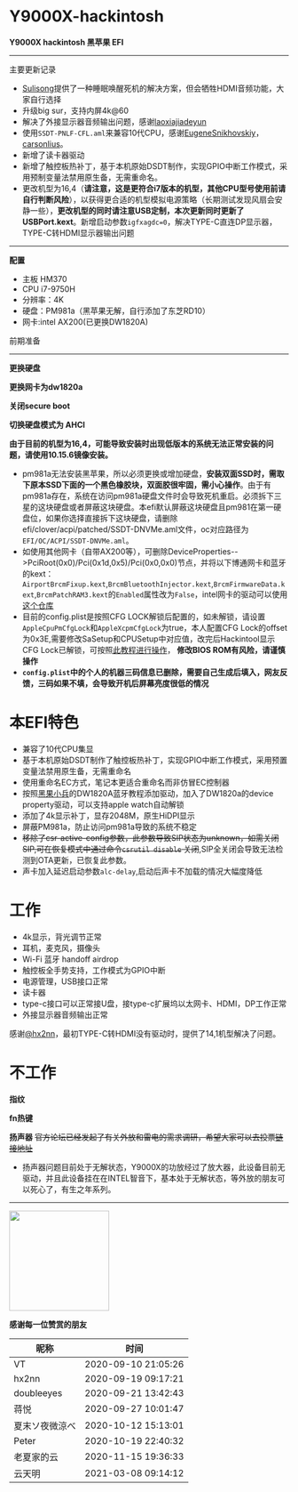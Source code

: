# Y9000X-hackintosh

**Y9000X hackintosh 黑苹果 EFI**

---
主要更新记录
* [Sulisong](https://github.com/WangRicky/Y9000X-HACKINTOSH/pull/73)提供了一种睡眠唤醒死机的解决方案，但会牺牲HDMI音频功能，大家自行选择
* 升级big sur，支持内屏4k@60
* 解决了外接显示器音频输出问题，感谢[laoxiajiadeyun](https://github.com/laoxiajiadeyun)
* 使用`SSDT-PNLF-CFL.aml`来兼容10代CPU，感谢[EugeneSnikhovskiy](https://github.com/EugeneSnikhovskiy)，[carsonlius](https://github.com/carsonlius)。
* 新增了读卡器驱动
* 新增了触控板热补丁，基于本机原始DSDT制作，实现GPIO中断工作模式，采用预制变量法禁用原生备，无需重命名。
* 更改机型为16,4（**请注意，这是更符合i7版本的机型，其他CPU型号使用前请自行判断风险**），以获得更合适的机型模拟电源策略（长期测试发现风扇会安静一些），**更改机型的同时请注意USB定制，本次更新同时更新了USBPort.kext**。新增启动参数``igfxagdc=0``，解决TYPE-C直连DP显示器，TYPE-C转HDMI显示器输出问题
---
**配置** 
* 主板 HM370
* CPU i7-9750H
* 分辨率：4K
* 硬盘：PM981a（黑苹果无解，自行添加了东芝RD10）
* 网卡:intel AX200(已更换DW1820A) 

前期准备

---
**更换硬盘**

**更换网卡为dw1820a**

**关闭secure boot**

**切换硬盘模式为 AHCI**

**由于目前的机型为16,4，可能导致安装时出现低版本的系统无法正常安装的问题，请使用10.15.6镜像安装。**

* pm981a无法安装黑苹果，所以必须更换或增加硬盘，**安装双面SSD时，需取下原本SSD下面的一个黑色橡胶块，双面胶很牢固，需小心操作**。由于有pm981a存在，系统在访问pm981a硬盘文件时会导致死机重启。必须拆下三星的这块硬盘或者屏蔽这块硬盘。本efi默认屏蔽这块硬盘且pm981在第一硬盘位，如果你选择直接拆下这块硬盘，请删除efi/clover/acpi/patched/SSDT-DNVMe.aml文件，oc对应路径为`EFI/OC/ACPI/SSDT-DNVMe.aml`。
* 如使用其他网卡（自带AX200等），可删除DeviceProperties-->PciRoot(0x0)/Pci(0x1d,0x5)/Pci(0x0,0x0)节点，并将以下博通网卡和蓝牙的kext：`AirportBrcmFixup.kext`,`BrcmBluetoothInjector.kext`,`BrcmFirmwareData.kext`,`BrcmPatchRAM3.kext`的`Enabled`属性改为`False`，intel网卡的驱动可以使用[这个仓库](https://github.com/OpenIntelWireless/itlwm)
* 目前的config.plist是按照CFG LOCK解锁后配置的，如未解锁，请设置`AppleCpuPmCfgLock`和`AppleXcpmCfgLock`为true，本人配置CFG Lock的offset为0x3E,需要修改SaSetup和CPUSetup中对应值，改完后Hackintool显示CFG Lock已解锁，可按照[此教程进行操作](http://bbs.pcbeta.com/viewthread-1845189-1-1.html)， **修改BIOS ROM有风险，请谨慎操作**
* **`config.plist`中的个人的机器三码信息已删除，需要自己生成后填入，网友反馈，三码如果不填，会导致开机后屏幕亮度很低的情况**
# 本EFI特色
* 兼容了10代CPU集显
* 基于本机原始DSDT制作了触控板热补丁，实现GPIO中断工作模式，采用预置变量法禁用原生备，无需重命名
* 使用重命名EC方式，笔记本更适合重命名而非仿冒EC控制器
* 按照[黑果小兵](https://blog.daliansky.net/DW1820A_BCM94350ZAE-driver-inserts-the-correct-posture.html)的DW1820A蓝牙教程添加驱动，加入了DW1820a的device property驱动，可以支持apple watch自动解锁
* 添加了4k显示补丁，显存2048M，原生HiDPI显示
* 屏蔽PM981a，防止访问pm981a导致的系统不稳定
* ~~移除了csr-active-config参数，此参数导致SIP状态为unknown，如需关闭SIP,可在恢复模式中通过命令``csrutil disable`` 关闭~~,SIP全关闭会导致无法检测到OTA更新，已恢复此参数。
* 声卡加入延迟启动参数`alc-delay`,启动后声卡不加载的情况大幅度降低
# 工作

* 4k显示，背光调节正常 
* 耳机，麦克风，摄像头
* Wi-Fi 蓝牙 handoff airdrop
* 触控板全手势支持，工作模式为GPIO中断
* 电源管理，USB接口正常
* 读卡器
* type-c接口可以正常接U盘，接type-c扩展坞以太网卡、HDMI，DP工作正常
* 外接显示器音频输出正常

感谢[@hx2nn](https://github.com/hx2nn)，最初TYPE-C转HDMI没有驱动时，提供了14,1机型解决了问题。

# 不工作

**指纹**

**fn热键**

**扬声器**
~~官方论坛已经发起了有关外放和雷电的需求调研，希望大家可以去投票[链接地址](https://club.lenovo.com.cn/thread-5672284-1-1.html)~~

* 扬声器问题目前处于无解状态，Y9000X的功放经过了放大器，此设备目前无驱动，并且此设备挂在在INTEL智音下，基本处于无解状态，等外放的朋友可以死心了，有生之年系列。
---
<img src="https://i.loli.net/2020/09/06/kVi3MrZCbp6ABjX.jpg" height="180"/>


**感谢每一位赞赏的朋友**

| 昵称 | 时间                  |
|----|---------------------|
| VT | 2020-09-10 21:05:26 |
| hx2nn | 2020-09-19 09:17:21 |
| doubleeyes | 2020-09-21 13:42:43 |
| 蒋悦 | 2020-09-27 10:01:47 |
| 夏末ソ夜微涼べ | 2020-10-12 15:13:01 |
| Peter | 2020-10-19 22:40:32 |
| 老夏家的云 | 2020-11-15 19:36:33 |
| 云天明 | 2021-03-08 09:14:12 |


